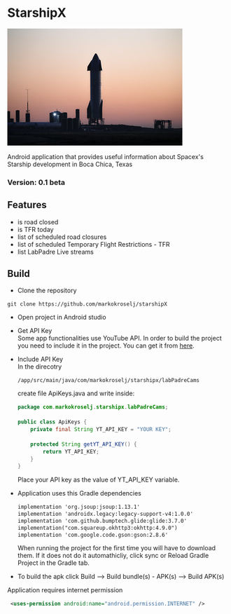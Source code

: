 # StarshipX
 ![Starship](Starship.jpg "Starship img:Spacex Flicker")

Android application that provides useful information about Spacex's Starship development in Boca Chica, Texas

### Version: 0.1 beta

## Features 
* is road closed
* is TFR today
* list of scheduled road closures
* list of scheduled Temporary Flight Restrictions - TFR
* list LabPadre Live streams 


## Build
* Clone the repository 
```
git clone https://github.com/markokroselj/starshipX
```

* Open project in Android studio
* Get API Key  
    Some app functionalities use YouTube API. In order to build the project you need to include it in the project. You can get it from [here](https://developers.google.com/youtube/v3/getting-started). 
 * Include API Key  
    In the direcotry
    ```
    /app/src/main/java/com/markokroselj/starshipx/labPadreCams
    ```
    create file ApiKeys.java and write inside: 

    ```java
    package com.markokroselj.starshipx.labPadreCams;

    public class ApiKeys {
        private final String YT_API_KEY = "YOUR KEY";

        protected String getYT_API_KEY() {
            return YT_API_KEY;
        }
    }
    ```
    Place your API key as the value of YT_API_KEY variable.
* Application uses this Gradle dependencies  
    ```Gradle
    implementation 'org.jsoup:jsoup:1.13.1'
    implementation 'androidx.legacy:legacy-support-v4:1.0.0'
    implementation 'com.github.bumptech.glide:glide:3.7.0'
    implementation("com.squareup.okhttp3:okhttp:4.9.0")
    implementation 'com.google.code.gson:gson:2.8.6'
    ```
    When running the project for the first time you will have to download them. If it does not do it automathicliy, click sync or Reload Gradle Project in the Gradle tab. 
* To build the apk click Build --> Build bundle(s) - APK(s) --> Build APK(s)

Application requires internet permission 
```xml
 <uses-permission android:name="android.permission.INTERNET" />
 ```
